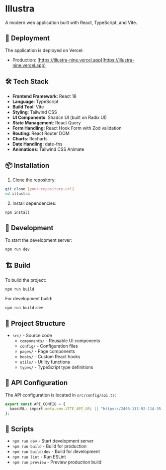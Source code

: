 # Illustra

A modern web application built with React, TypeScript, and Vite.

## 🚀 Deployment

The application is deployed on Vercel:
- Production: [https://illustra-nine.vercel.app](https://illustra-nine.vercel.app)

## 🛠️ Tech Stack

- **Frontend Framework**: React 18
- **Language**: TypeScript
- **Build Tool**: Vite
- **Styling**: Tailwind CSS
- **UI Components**: Shadcn UI (built on Radix UI)
- **State Management**: React Query
- **Form Handling**: React Hook Form with Zod validation
- **Routing**: React Router DOM
- **Charts**: Recharts
- **Date Handling**: date-fns
- **Animations**: Tailwind CSS Animate

## 📦 Installation

1. Clone the repository:
```bash
git clone [your-repository-url]
cd illustra
```

2. Install dependencies:
```bash
npm install
```



## 🚀 Development

To start the development server:

```bash
npm run dev
```

## 🏗️ Build

To build the project:

```bash
npm run build
```

For development build:
```bash
npm run build:dev
```

## 📁 Project Structure

- `src/` - Source code
  - `components/` - Reusable UI components
  - `config/` - Configuration files
  - `pages/` - Page components
  - `hooks/` - Custom React hooks
  - `utils/` - Utility functions
  - `types/` - TypeScript type definitions

## 🔧 API Configuration

The API configuration is located in `src/config/api.ts`:
```typescript
export const API_CONFIG = {
  baseURL: import.meta.env.VITE_API_URL || "https://2466-111-92-114-35.ngrok-free.app",
};
```

## 📝 Scripts

- `npm run dev` - Start development server
- `npm run build` - Build for production
- `npm run build:dev` - Build for development
- `npm run lint` - Run ESLint
- `npm run preview` - Preview production build

